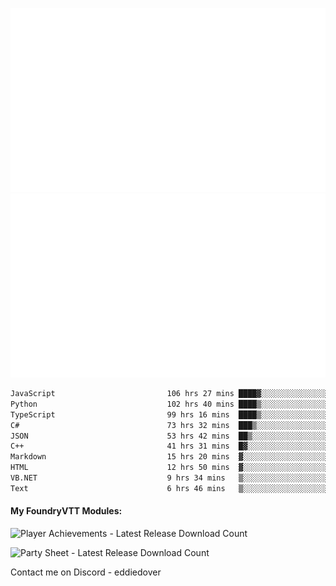 
![](https://raw.githubusercontent.com/eddiedover/ghstats/master/generated/overview.svg)
![](https://raw.githubusercontent.com/eddiedover/ghstats/master/generated/languages.svg)

<!--START_SECTION:waka-->

```txt
JavaScript                         106 hrs 27 mins ████▓░░░░░░░░░░░░░░░░░░░░   18.49 %
Python                             102 hrs 40 mins ████▒░░░░░░░░░░░░░░░░░░░░   17.83 %
TypeScript                         99 hrs 16 mins  ████▒░░░░░░░░░░░░░░░░░░░░   17.24 %
C#                                 73 hrs 32 mins  ███▒░░░░░░░░░░░░░░░░░░░░░   12.77 %
JSON                               53 hrs 42 mins  ██▒░░░░░░░░░░░░░░░░░░░░░░   09.33 %
C++                                41 hrs 31 mins  █▓░░░░░░░░░░░░░░░░░░░░░░░   07.21 %
Markdown                           15 hrs 20 mins  ▓░░░░░░░░░░░░░░░░░░░░░░░░   02.67 %
HTML                               12 hrs 50 mins  ▓░░░░░░░░░░░░░░░░░░░░░░░░   02.23 %
VB.NET                             9 hrs 34 mins   ▒░░░░░░░░░░░░░░░░░░░░░░░░   01.66 %
Text                               6 hrs 46 mins   ▒░░░░░░░░░░░░░░░░░░░░░░░░   01.18 %
```

<!--END_SECTION:waka-->

#### My FoundryVTT Modules:

  ![Player Achievements - Latest Release Download Count](https://img.shields.io/badge/dynamic/json?label=Player%20Achievements%20-%20Downloads@latest&query=assets%5B1%5D.download_count&url=https%3A%2F%2Fapi.github.com%2Frepos%2FEddieDover%2Ffvtt-player-achievements%2Freleases%2Flatest)

  ![Party Sheet - Latest Release Download Count](https://img.shields.io/badge/dynamic/json?label=Party%20Sheet%20-%20Downloads@latest&query=assets%5B1%5D.download_count&url=https%3A%2F%2Fapi.github.com%2Frepos%2FEddieDover%2Ffvtt-party-sheet%2Freleases%2Flatest)

<a rel="me" href="https://techhub.social/@EddieDover"></a>

Contact me on Discord - eddiedover
